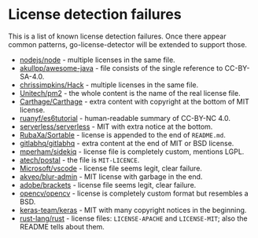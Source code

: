 # License detection failures

This is a list of known license detection failures. Once there appear common patterns, go-license-detector
will be extended to support those.

* [nodejs/node](https://github.com/nodejs/node/blob/master/LICENSE) - multiple licenses in the same file.
* [akullpp/awesome-java](https://github.com/akullpp/awesome-java/blob/master/LICENSE.md) - file consists of the single reference to CC-BY-SA-4.0.
* [chrissimpkins/Hack](https://github.com/source-foundry/Hack/blob/master/LICENSE.md) - multiple licenses in the same file.
* [Unitech/pm2](https://github.com/Unitech/pm2/blob/master/LICENSE) - the whole content is the name of the real license file.
* [Carthage/Carthage](https://github.com/Carthage/Carthage/blob/master/LICENSE.md) - extra content with copyright at the bottom of MIT license.
* [ruanyf/es6tutorial](https://github.com/ruanyf/es6tutorial/blob/gh-pages/LICENSE) - human-readable summary of CC-BY-NC 4.0.
* [serverless/serverless](https://github.com/serverless/serverless/blob/master/LICENSE.txt) - MIT with extra notice at the bottom.
* [RubaXa/Sortable](https://github.com/RubaXa/Sortable) - license is appended to the end of `README.md`.
* [gitlabhq/gitlabhq](https://github.com/gitlabhq/gitlabhq/blob/master/LICENSE) - extra content at the end of MIT or BSD license.
* [mperham/sidekiq](https://github.com/mperham/sidekiq/blob/master/LICENSE) - license file is completely custom, mentions LGPL.
* [atech/postal](https://github.com/atech/postal) - the file is `MIT-LICENCE`.
* [Microsoft/vscode](https://github.com/Microsoft/vscode/blob/master/LICENSE.txt) - license file seems legit, clear failure.
* [akveo/blur-admin](https://github.com/akveo/blur-admin/blob/master/LICENSE.txt) - MIT license with garbage in the end.
* [adobe/brackets](https://github.com/adobe/brackets/blob/master/LICENSE) - license file seems legit, clear failure.
* [opencv/opencv](https://github.com/opencv/opencv/blob/master/LICENSE) - license is completely custom format but resembles a BSD.
* [keras-team/keras](https://github.com/keras-team/keras/blob/master/LICENSE) - MIT with many copyright notices in the beginning.
* [rust-lang/rust](https://github.com/rust-lang/rust) - license files: `LICENSE-APACHE` and `LICENSE-MIT`; also the README tells about them.